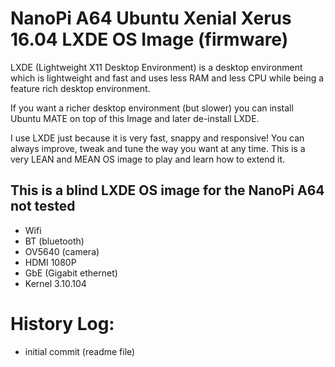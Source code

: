 NanoPi A64 Ubuntu Xenial Xerus 16.04 LXDE OS Image (firmware)
=============================================================

LXDE (Lightweight X11 Desktop Environment) is a desktop environment which is lightweight 
and fast and uses less RAM and less CPU while being a feature rich desktop environment.

If you want a richer desktop environment (but slower) you can install 
Ubuntu MATE on top of this Image and later de-install LXDE.

I use LXDE just because it is very fast, snappy  and responsive!
You can always improve, tweak and tune the way you want at any time.
This is a very LEAN and MEAN OS image to play and learn how to extend it.

This is a blind LXDE OS image for the NanoPi A64 not tested
-----------------------------------------------------------

- Wifi
- BT (bluetooth)
- OV5640 (camera)
- HDMI 1080P
- GbE (Gigabit ethernet)
- Kernel 3.10.104


History Log:
===========
* initial commit (readme file)
